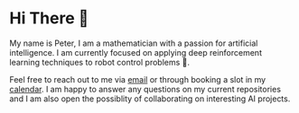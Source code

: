 # Hi There 👋

My name is Peter, I am a mathematician with a passion for artificial intelligence. I am currently focused on applying deep reinforcement learning techniques to robot control problems 🤖.

Feel free to reach out to me via [email](mailto:peterdavidfagan@gmail.com) or through booking a slot in my [calendar](https://calendly.com/peterdavidfagan). I am happy to answer any questions on my current repositories and I am also open the possiblity of collaborating on interesting AI projects. 
